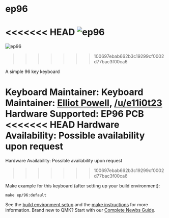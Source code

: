 # ep96

<<<<<<< HEAD
![ep96](https://imgur.com/PZ2C7a8)
=======
![ep96](https://i.imgur.com/PZ2C7a8.jpg)
>>>>>>> 100697ebab662b3c19299cf0002d77bac3f00ca6

A simple 96 key keyboard

Keyboard Maintainer: Keyboard Maintainer: [Elliot Powell](https://github.com/e11i0t23), [/u/e11i0t23](https://reddit.com/u/e11i0t23)  
Hardware Supported: EP96 PCB
<<<<<<< HEAD
Hardware Availability: Possible availability upon request
=======
Hardware Availability: Possible availability upon request   
>>>>>>> 100697ebab662b3c19299cf0002d77bac3f00ca6

Make example for this keyboard (after setting up your build environment):

    make ep/96:default

See the [build environment setup](https://docs.qmk.fm/#/getting_started_build_tools) and the [make instructions](https://docs.qmk.fm/#/getting_started_make_guide) for more information. Brand new to QMK? Start with our [Complete Newbs Guide](https://docs.qmk.fm/#/newbs).
